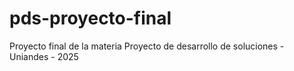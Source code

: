 # pds-proyecto-final
Proyecto final de la materia Proyecto de desarrollo de soluciones - Uniandes - 2025
